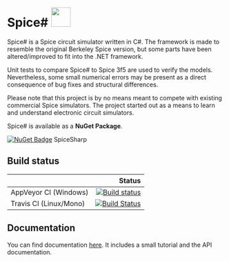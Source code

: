 # Spice# <img src="https://spicesharp.github.io/SpiceSharp/api/images/logo_full.svg" width="45px" />
Spice# is a Spice circuit simulator written in C#. The framework is made to resemble the original Berkeley Spice version, but some parts have been altered/improved to fit into the .NET framework.

Unit tests to compare Spice# to Spice 3f5 are used to verify the models. Nevertheless, some small numerical errors may be present as a direct consequence of bug fixes and structural differences.

Please note that this project is by no means meant to compete with existing commercial Spice simulators. The project started out as a means to learn and understand electronic circuit simulators.

Spice# is available as a **NuGet Package**.

[![NuGet Badge](https://buildstats.info/nuget/spicesharp)](https://www.nuget.org/packages/SpiceSharp/) SpiceSharp

## Build status

|    | Status |
|:---|-------:|
|AppVeyor CI (Windows)|[![Build status](https://ci.appveyor.com/api/projects/status/tg6q7y8m5725g8ou/branch/master?svg=true)](https://ci.appveyor.com/project/SpiceSharp/spicesharp/branch/master)|
|Travis CI (Linux/Mono)|[![Build Status](https://travis-ci.org/SpiceSharp/SpiceSharp.svg?branch=master)](https://travis-ci.org/SpiceSharp/SpiceSharp)|

## Documentation
You can find documentation [here](https://spicesharp.github.io/SpiceSharp/). It includes a small tutorial and the API documentation.

